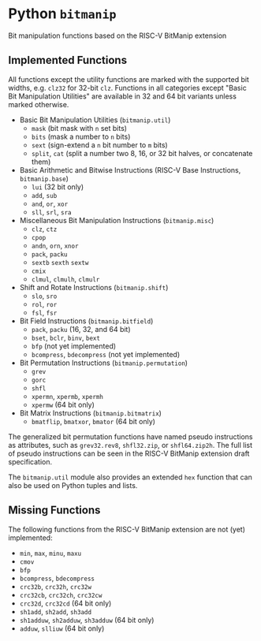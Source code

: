 # Python `bitmanip`

Bit manipulation functions based on the RISC-V BitManip extension

## Implemented Functions

All functions except the utility functions are marked with the supported bit
widths, e.g. `clz32` for 32-bit `clz`. Functions in all categories except
"Basic Bit Manipulation Utilities" are available in 32 and 64 bit variants
unless marked otherwise.

- Basic Bit Manipulation Utilities (`bitmanip.util`)
  - `mask` (bit mask with `n` set bits)
  - `bits` (mask a number to `n` bits)
  - `sext` (sign-extend a `n` bit number to `m` bits)
  - `split`, `cat` (split a number two 8, 16, or 32 bit halves, or concatenate them)
- Basic Arithmetic and Bitwise Instructions (RISC-V Base Instructions, `bitmanip.base`)
  - `lui` (32 bit only)
  - `add`, `sub`
  - `and`, `or`, `xor`
  - `sll`, `srl`, `sra`
- Miscellaneous Bit Manipulation Instructions (`bitmanip.misc`)
  - `clz`, `ctz`
  - `cpop`
  - `andn`, `orn`, `xnor`
  - `pack`, `packu`
  - `sextb` `sexth` `sextw`
  - `cmix`
  - `clmul`, `clmulh`, `clmulr`
- Shift and Rotate Instructions (`bitmanip.shift`)
  - `slo`, `sro`
  - `rol`, `ror`
  - `fsl`, `fsr`
- Bit Field Instructions (`bitmanip.bitfield`)
  - `pack`, `packu` (16, 32, and 64 bit)
  - `bset`, `bclr`, `binv`, `bext`
  - `bfp` (not yet implemented)
  - `bcompress`, `bdecompress` (not yet implemented)
- Bit Permutation Instructions (`bitmanip.permutation`)
  - `grev`
  - `gorc`
  - `shfl`
  - `xpermn`, `xpermb`, `xpermh`
  - `xpermw` (64 bit only)
- Bit Matrix Instructions (`bitmanip.bitmatrix`)
  - `bmatflip`, `bmatxor`, `bmator` (64 bit only)

The generalized bit permutation functions have named pseudo instructions as
attributes, such as `grev32.rev8`, `shfl32.zip`, or `shfl64.zip2h`. The full
list of pseudo instructions can be seen in the RISC-V BitManip extension
draft specification.

The `bitmanip.util` module also provides an extended `hex` function that can
also be used on Python tuples and lists.

## Missing Functions

The following functions from the RISC-V BitManip extension are not (yet)
implemented:

  - `min`, `max`, `minu`, `maxu`
  - `cmov`
  - `bfp`
  - `bcompress`, `bdecompress`
  - `crc32b`, `crc32h`, `crc32w`
  - `crc32cb`, `crc32ch`, `crc32cw`
  - `crc32d`, `crc32cd` (64 bit only)
  - `sh1add`, `sh2add`, `sh3add`
  - `sh1adduw`, `sh2adduw`, `sh3adduw` (64 bit only)
  - `adduw`, `slliuw` (64 bit only)
